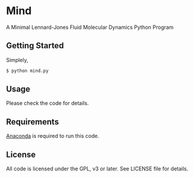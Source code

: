 # Mind
A Minimal Lennard-Jones Fluid Molecular Dynamics Python Program

## Getting Started

Simplely,

```bash
$ python mind.py
```

## Usage

Please check the code for details.

## Requirements

[Anaconda](https://www.anaconda.com/download/) is required to run this code.

## License

All code is licensed under the GPL, v3 or later. See LICENSE file for details.